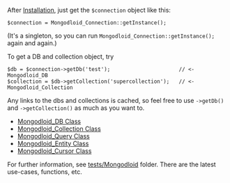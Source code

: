 After [Installation](Installation.md), just get the `$connection` object like this:

```
$connection = Mongodloid_Connection::getInstance(); 
```

(It's a singleton, so you can run `Mongodloid_Connection::getInstance();` again and again.)

To get a DB and collection object, try
```
$db = $connection->getDb('test');                      // <- Mongodloid_DB
$collection = $db->getCollection('supercollection');   // <- Mongodloid_Collection
```

Any links to the dbs and collections is cached, so feel free to use `->getDb()` and `->getCollection()` as much as you want to.

  * [Mongodloid\_DB Class](DBClass.md)
  * [Mongodloid\_Collection Class](CollectionClass.md)
  * [Mongodloid\_Query Class](QueryClass.md)
  * [Mongodloid\_Entity Class](EntityClass.md)
  * [Mongodloid\_Cursor Class](CursorClass.md)

For further information, see [tests/Mongodloid](http://code.google.com/p/mongodloid/source/browse/#hg/tests/Mongodloid) folder. There are the latest use-cases, functions, etc.